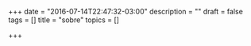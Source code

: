 +++
date = "2016-07-14T22:47:32-03:00"
description = ""
draft = false
tags = []
title = "sobre"
topics = []

+++

